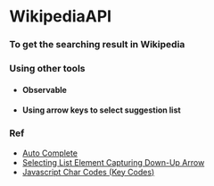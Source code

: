 # WikipediaAPI

### To get the searching result in Wikipedia

### Using other tools 
* #### Observable
* #### Using arrow keys to select suggestion list

### Ref
* [Auto Complete](https://ithelp.ithome.com.tw/articles/10188457)
* [Selecting List Element Capturing Down-Up Arrow](https://stackoverflow.com/questions/11400269/selecting-list-element-capturing-down-up-arrow)  
* [Javascript Char Codes (Key Codes)](https://www.cambiaresearch.com/articles/15/javascript-char-codes-key-codes)
